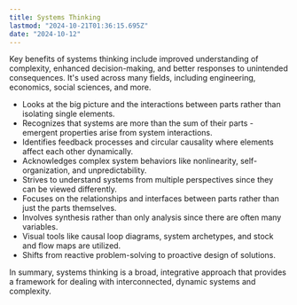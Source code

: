 ```yaml
---
title: Systems Thinking
lastmod: "2024-10-21T01:36:15.695Z"
date: "2024-10-12"
---
```


Key benefits of systems thinking include improved understanding of complexity, enhanced decision-making, and better responses to unintended consequences. It's used across many fields, including engineering, economics, social sciences, and more.

- Looks at the big picture and the interactions between parts rather than isolating single elements.
- Recognizes that systems are more than the sum of their parts - emergent properties arise from system interactions.
- Identifies feedback processes and circular causality where elements affect each other dynamically.
- Acknowledges complex system behaviors like nonlinearity, self-organization, and unpredictability.
- Strives to understand systems from multiple perspectives since they can be viewed differently.
- Focuses on the relationships and interfaces between parts rather than just the parts themselves.
- Involves synthesis rather than only analysis since there are often many variables.
- Visual tools like causal loop diagrams, system archetypes, and stock and flow maps are utilized.
- Shifts from reactive problem-solving to proactive design of solutions.

In summary, systems thinking is a broad, integrative approach that provides a framework for dealing with interconnected, dynamic systems and complexity.

